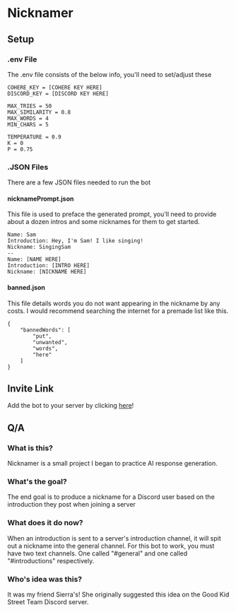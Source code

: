# Nicknamer

## Setup

### .env File

The .env file consists of the below info, you'll need to set/adjust these

```
COHERE_KEY = [COHERE KEY HERE]
DISCORD_KEY = [DISCORD KEY HERE]

MAX_TRIES = 50
MAX_SIMILARITY = 0.8
MAX_WORDS = 4
MIN_CHARS = 5

TEMPERATURE = 0.9
K = 0
P = 0.75
```

### .JSON Files

There are a few JSON files needed to run the bot

#### nicknamePrompt.json

This file is used to preface the generated prompt, you'll need to provide about a dozen intros and some nicknames for them to get started.

```
Name: Sam
Introduction: Hey, I'm Sam! I like singing!
Nickname: SingingSam
--
Name: [NAME HERE]
Introduction: [INTRO HERE]
Nickname: [NICKNAME HERE]
```

#### banned.json

This file details words you do not want appearing in the nickname by any costs. I would recommend searching the internet for a premade list like this.

```
{
    "bannedWords": [
        "put",
        "unwanted",
        "words",
        "here"
    ]
}
```

## Invite Link
Add the bot to your server by clicking [here](https://discord.com/api/oauth2/authorize?client_id=974129951907397642&permissions=75776&scope=bot)!

## Q/A
### What is this?
Nicknamer is a small project I began to practice AI response generation.

### What's the goal?
The end goal is to produce a nickname for a Discord user based on the introduction they post when joining a server

### What does it do now?
When an introduction is sent to a server's introduction channel, it will spit out a nickname into the general channel. For this bot to work, you must have two text channels. One called "#general" and one called "#introductions" respectively. 

### Who's idea was this?
It was my friend Sierra's! She originally suggested this idea on the Good Kid Street Team Discord server.